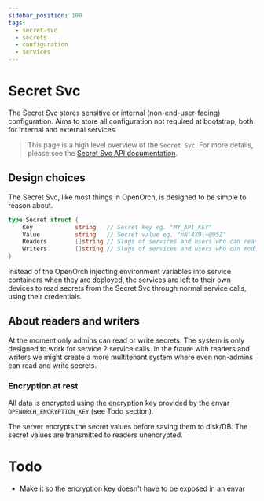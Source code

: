 ```yaml
---
sidebar_position: 100
tags:
  - secret-svc
  - secrets
  - configuration
  - services
---
```


# Secret Svc

The Secret Svc stores sensitive or internal (non-end-user-facing) configuration. Aims to store all configuration not required at bootstrap, both for internal and external services.

> This page is a high level overview of the `Secret Svc`. For more details, please see the [Secret Svc API documentation](/docs/openorch/list-secrets).

## Design choices

The Secret Svc, like most things in OpenOrch, is designed to be simple to reason about.

```go
type Secret struct {
	Key            string   // Secret key eg. "MY_API_KEY"
	Value          string   // Secret value eg. "nNl4X9\+@95Z"
	Readers        []string // Slugs of services and users who can read the secret
	Writers        []string // Slugs of services and users who can modify the secret
}
```

Instead of the OpenOrch injecting environment variables into service containers when they are deployed, the services are left to their own devices to read secrets from the Secret Svc through normal service calls, using their credentials.

## About readers and writers

At the moment only admins can read or write secrets. The system is only designed to work for service 2 service calls. In the future with readers and writers we might create a more multitenant system where even non-admins can read and write secrets.

### Encryption at rest

All data is encrypted using the encryption key provided by the envar `OPENORCH_ENCRYPTION_KEY` (see Todo section).

The server encrypts the secret values before saving them to disk/DB. The secret values are transmitted to readers unencrypted.

# Todo

- Make it so the encryption key doesn't have to be exposed in an envar
